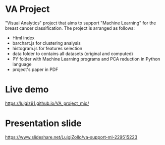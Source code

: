 # VA Project

"Visual Analytics" project that aims to support "Machine Learning" for the breast cancer classification.
The project is arranged as follows:
- Html index 
- barchart.js for clustering analysis
- histogram.js for features selection
- data folder to contains all datasets (original and computed)
- PY folder with Machine Learning programs and PCA reduction in Python language
- project's paper in PDF

# Live demo

https://luigiz91.github.io/VA_project_mio/

# Presentation slide

https://www.slideshare.net/LuigiZollo/va-support-ml-229515223
